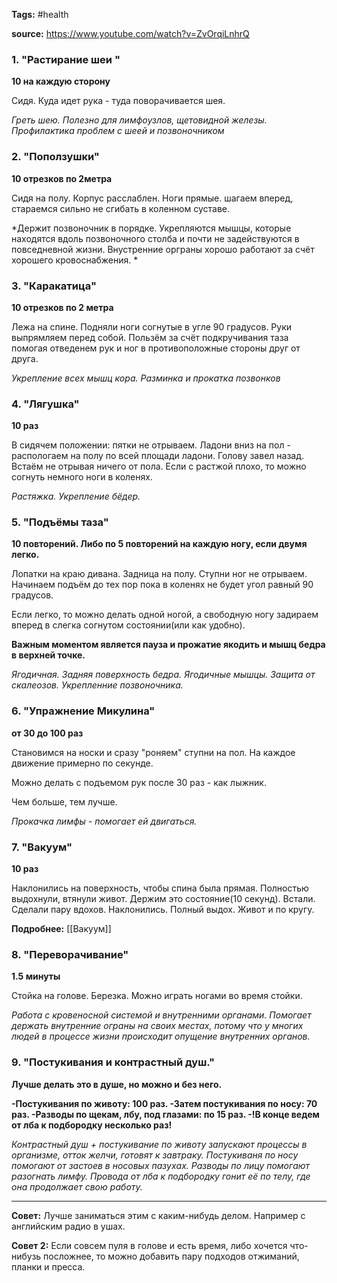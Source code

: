 **Tags:** #health

**source:** https://www.youtube.com/watch?v=ZvOrqiLnhrQ

### 1. "Растирание шеи "
**10 на каждую сторону**

Сидя. Куда идет рука - туда поворачивается шея.

*Греть шею. Полезно для лимфоузлов, щетовидной железы. Профилактика проблем с шеей и позвоночником*

### 2. "Поползушки"
**10 отрезков по 2метра**

Сидя на полу. Корпус расслаблен. Ноги прямые. шагаем вперед, стараемся сильно не сгибать в коленном суставе. 

*Держит позвоночник в порядке. Укрепляются мышцы, которые находятся вдоль позвоночного столба и почти не задействуются в повседневной жизни. Внустренние орграны хорошо работают за счёт хорошего кровоснабжения. *

### 3. "Каракатица"
**10 отрезков по 2 метра**

Лежа на спине. Подняли ноги согнутые в угле 90 градусов. Руки выпрямляем перед собой. Пользём за счёт подкручивания таза помогая отведенем рук и ног в противоположные стороны друг от друга.

*Укрепление всех мышц кора. Разминка и прокатка позвонков*

### 4. "Лягушка"
**10 раз**

В сидячем положении: пятки не отрываем. Ладони вниз на пол - распологаем на полу по всей площади ладони.  Голову завел  назад.
Встаём не отрывая ничего от пола. Если с растжой плохо, то можно согнуть немного ноги в коленях. 

*Растяжка. Укрепление бёдер.*

### 5. "Подъёмы таза"
**10 повторений. Либо по 5 повторений на каждую ногу, если двумя легко.**

Лопатки на краю дивана. Задница на полу. Ступни ног не отрываем.
Начинаем подъём до тех пор пока в коленях не будет угол равный 90 градусов. 

Если легко, то можно делать одной ногой, а свободную ногу задираем вперед в слегка согнутом состоянии(или как удобно).

**Важным моментом является пауза и прожатие якодить и мышц бедра в верхней точке.**


*Ягодичная. Задняя поверхность бедра. Ягодичные мышцы. Защита от скалеозов. Укрепленние позвоночника.*

### 6. "Упражнение Микулина"
**от 30 до 100 раз**

Становимся на носки и сразу "роняем" ступни на пол. На каждое движение примерно по секунде. 

Можно делать с подъемом рук после 30 раз - как лыжник.

Чем больше, тем лучше.

*Прокачка лимфы - помогает ей двигаться.*

### 7. "Вакуум"
**10 раз**

Наклонились на поверхность, чтобы спина была прямая. Полностью выдохнули, втянули живот. Держим это состояние(10 секунд). Встали. Сделали пару вдохов. Наклонились. Полный выдох. Живот и по кругу.

**Подробнее:** [[Вакуум]]

### 8. "Переворачивание"

**1.5 минуты**

Стойка на голове. Березка. Можно играть ногами во время стойки.

*Работа с кровеносной системой и внутренними органами. Помогает держать внутренние ограны на своих местах, потому что у многих людей в процессе жизни происходит опущение внутренних органов.*

### 9. "Постукивания и контрастный душ."

**Лучше делать это в душе, но можно и без него.**

**-Постукивания по животу: 100 раз. 
-Затем постукивания по носу: 70 раз. 
-Разводы по щекам, лбу, под глазами: по 15 раз.
-!В конце ведем от лба к подбородку несколько раз!**

*Контрастный душ + постукивание по животу запускают процессы в организме, отток желчи, готовят к завтраку.
Постукиваня по носу помогают от застоев в носовых пазухах.
Разводы по лицу помогают разогнать лимфу.
Провода от лба к подбородку гонит её по телу, где она продолжает свою работу.*

---

**Совет:** Лучше заниматься этим с каким-нибудь делом. Например с английским радио в ушах.

**Совет 2:** Если совсем пуля в голове и есть время, либо хочется что-нибузь посложнее, то можно добавить пару подходов отжиманий, планки и пресса. 